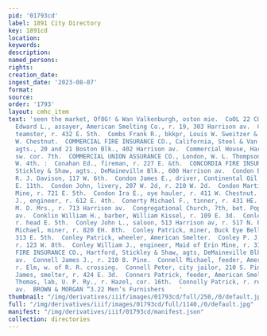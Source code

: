 ```yaml
---
pid: '01793cd'
label: 1891 City Directory
key: 1891cd
location: 
keywords: 
description: 
named_persons: 
rights: 
creation_date: 
ingest_date: '2023-08-07'
format: 
source: 
order: '1793'
layout: cmhc_item
text: 'seen the market, Of8G! & Wan Valkenburgh, oston mie.  CoOL 22 CON     Colver
  Edward L., assayer, American Smelting Co., r. 19, 303 Harrison av.  Colwell Matthew,
  teamster, r. 432 E. 5th.  Combs Frank R., bkkpr, Louis W. Sweitzer & Co., r. 121
  W. Chestnut.  COMMERCIAL FIRE INSURANCE CO., California, Steel & Van Valkenburgh,
  agts., 20 and 21 Boston Blk., 402 Harrison av.  Commercial House, Harrison av.,
  sw. cor. 7th.  COMMERCIAL UNION ASSURANCE CO., London, W. L. Thompson, agt., 104
  W. 4th. :  Conahan Ed., fireman, r. 227 E. &th.  CONCORDIA FIRE INSURANCE CO., Milwaukee,
  Stickley & Shaw, agts., DeMaineville Blk., 600 Harrison av.  Condon Edward, hostler,
  R. J. Davison, 117 W. 6th.  Condon James E., driver, Continental Oil Co., r. 216
  E. 11th.  Condon John, livery, 207 W. 2d, r. 210 W. 2d.  Condon Martin, miner, Elk
  Mine, r. 721 E. 5th.  Condon Ira E., oye hauler, r. 411 W. Chestnut.  Conerty John
  J., engineer, r. 612 E. 4th.  Conerty Michael F., tinner, r. 431 HE. 5th.  Congdon
  M. D. Mrs., r. 713 Harrison av.  Congregational Church, 7th, bet. Poplar and Harrison
  av.  Conklin William H., barber, William Kissel, r. 109 E. 3d.  Conley Harry, miner,
  r. head E. 5th.  Conley John L., saloon, 513 Harrison av, r. 517 N. Pine.  Conley
  Michael, miner, r. 820 EH. 8th.  Conley Patrick, miner, Buck Eye Belle Mine, r.
  313 E. 5th.  Conley Patrick, wheeler, American Smelter.  Conley P. J., engineer,
  r. 123 W. 8th.  Conley William J., engineer, Maid of Erin Mine, r. 313 E. 5th.  CONNECTICUT
  FIRE INSURANCE CO., Hartford, Stickley & Shaw, agts, DeMaineville Blk, 600 Harrison
  av.  Connell James J., r. 210 8. Pine.  Connell Michael, feeder, American Smelter,
  r. Elm, w. of R. R. crossing.  Connell Peter, city jailor, 210 S. Pine.  Conners
  James, smelter, r. 424 E. 3d.  Conners Patrick, feeder, American Smelter.  Conners
  Thomas, lab, U. P. Ry., r. Hazel, cor. 16th.  Connolly Patrick, r. rear 120 S, Toledo
  av.  BROWN & MORGAN “3.22 Men’s Furnishers    '
thumbnail: "/img/derivatives/iiif/images/01793cd/full/250,/0/default.jpg"
full: "/img/derivatives/iiif/images/01793cd/full/1140,/0/default.jpg"
manifest: "/img/derivatives/iiif/01793cd/manifest.json"
collection: directories
---
```

